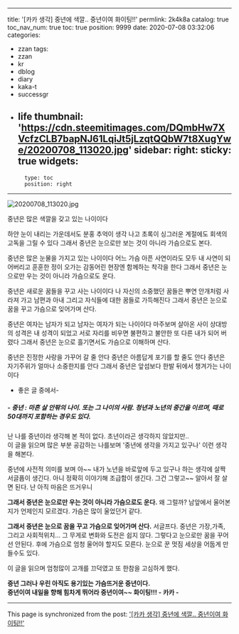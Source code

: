 
---
title: '[카카 생각] 중년에 색깔.. 중년이여 화이팅!!'
permlink: 2k4k8a
catalog: true
toc_nav_num: true
toc: true
position: 9999
date: 2020-07-08 03:32:06
categories:
- zzan
tags:
- zzan
- kr
- dblog
- diary
- kaka-t
- successgr
- life
thumbnail: 'https://cdn.steemitimages.com/DQmbHw7XVcfzCLB7bapNJ61LqiJt5jLzqtQQbW7t8XugYwe/20200708_113020.jpg'
sidebar:
    right:
        sticky: true
widgets:
    -
        type: toc
        position: right
---


![20200708_113020.jpg](https://cdn.steemitimages.com/DQmbHw7XVcfzCLB7bapNJ61LqiJt5jLzqtQQbW7t8XugYwe/20200708_113020.jpg)


중년은 많은 색깔을 갖고 있는 나이이다






하얀 눈이 내리는 가운데서도
분홍 추억이 생각 나고
초록이 싱그러운 계절에도
회색의 고독을 그릴 수 있다
그래서 중년은 눈으로만 보는 것이 아니라
가슴으로도 본다.






중년은 많은 눈물을 가지고 있는 나이이다
어느 가슴 아픈 사연이라도
모두 내 사연이 되어버리고
훈훈한 정이 오가는 감동어린 현장엔
함께하는 착각을 한다
그래서 중년은 눈으로만 우는 것이 아니라
가슴으로도 운다.




중년은 새로운 꿈들을 꾸고 사는 나이이다
나 자신의 소중했던 꿈들은
뿌연 안개처럼 사라져 가고
남편과 아내 그리고 자식들에 대한
꿈들로 가득해진다
그래서 중년은 눈으로 꿈을 꾸고
가슴으로 잊어가며 산다.






중년은 여자는 남자가 되고
남자는 여자가 되는 나이이다
마주보며 살아온 사이
상대방의 성격은 내 성격이 되었고
서로 자리를 비우면 불편하고 불안한
또 다른 내가 되어 버렸다
그래서 중년은 눈으로 흘기면서도
가슴으로 이해하며 산다.






중년은 진정한 사랑을 가꾸어 갈 줄 안다
중년은 아름답게 포기를 할 줄도 안다
중년은 자기주위가 얼마나 소중한지를 안다
그래서 중년은 앞섬보다
한발 뒤에서 챙겨가는 나이이다


- 좋은 글 중에서-


#####  - 중년 : 마흔 살 안팎의 나이. 또는 그 나이의 사람. 청년과 노년의 중간을 이르며, 때로 50대까지 포함하는 경우도 있다.


난 나를 중년이라 생각해 본 적이 없다. 
초년이라곤 생각하지 않았지만..  
이 글을 읽으며 많은 부분 공감하는
나를보며 '중년에 생각을 가지고 있구나'
이런 생각을 해본다.


중년에 사전적 의미를 보며 아~~ 내가 
노년을 바로앞에 두고 있구나 하는 생각에
살짝 서글픔이 생긴다.  아니 정확히 이야기해
조급함이 생긴다.  그건 그렇고~~
알아서 잘 살면 된다.  난 아직 마음은 뜨거우니


**그래서 중년은 눈으로만 우는 것이 아니라
가슴으로도 운다.**
왜 그럴까?  남앞에서 울어본지가 언제인지
모르겠다.  가슴은 많이 울었던거 같다. 


**그래서 중년은 눈으로 꿈을 꾸고
가슴으로 잊어가며 산다.**
서글프다.  중년은 가장,가족,
그리고 사회적위치...  그 무게로 
변화와 도전은 쉽지 않다. 
그렇다고 눈으로만 꿈을 꾸어선
안된다. 후에 가슴으로 엄청 울어야 
할지도 모른다.  눈으로 꾼 멋짐 세상을
어둡게 만들수도 있다.


이 글을 읽으며 엄청많이 고개를 
끄덕였고 또 한참을 고심하게 했다.


**중년 그러나 우린 아직도 용기있는
가슴뜨거운 중년이다.  
중년이여 내일을 향해 힘차게 뛰어라
중년이여~~  화이팅!!!  - 카카 -**

- - -

This page is synchronized from the post: ['[카카 생각] 중년에 색깔.. 중년이여 화이팅!!'](https://steemit.com/@successgr/2k4k8a)
